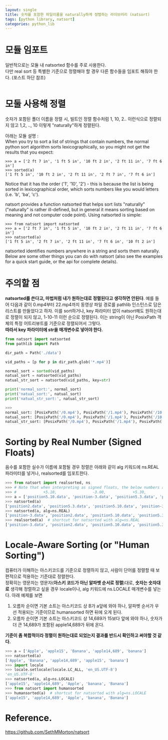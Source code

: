 ```yaml
---
layout: single
title: 숫자를 포함한 파일이름을 naturally하게 정렬하는 라이브러리 (natsort)
tags: [python library, natsort]
categories: python_lib
---
```


# 모듈 임포트
일반적으로는 모듈 내 natsorted 함수를 주로 사용한다.    
다만 real sort 등 특별한 기준으로 정렬해야 할 경우 다른 함수들을 임포트 해줘야 한다. (포스트 하단 참조)


```python natsorted
```

# 모둘 사용해 정렬
숫자가 포함된 폴더 이름을 정렬 시, 빌트인 정렬 함수처럼 1, 10, 2.. 이런식으로 정렬되지 않고 1,2, .., 10 이렇게 "naturally"하게 정렬된다.

아래는 모듈 설명 :   
When you try to sort a list of strings that contain numbers, the normal python sort algorithm sorts lexicographically, so you might not get the results that you expect:   
```
>>> a = ['2 ft 7 in', '1 ft 5 in', '10 ft 2 in', '2 ft 11 in', '7 ft 6 in']
>>> sorted(a)
['1 ft 5 in', '10 ft 2 in', '2 ft 11 in', '2 ft 7 in', '7 ft 6 in']
```
Notice that it has the order ('1', '10', '2') - this is because the list is being sorted in lexicographical order, which sorts numbers like you would letters (i.e. 'b', 'ba', 'c').       
    
natsort provides a function natsorted that helps sort lists "naturally" ("naturally" is rather ill-defined, but in general it means sorting based on meaning and not computer code point). Using natsorted is simple:     
```
>>> from natsort import natsorted
>>> a = ['2 ft 7 in', '1 ft 5 in', '10 ft 2 in', '2 ft 11 in', '7 ft 6 in']
>>> natsorted(a)
['1 ft 5 in', '2 ft 7 in', '2 ft 11 in', '7 ft 6 in', '10 ft 2 in']
```
natsorted identifies numbers anywhere in a string and sorts them naturally. Below are some other things you can do with natsort (also see the examples for a quick start guide, or the api for complete details).

# 주의할 점
**natsorted를 쓴다고, 마법처럼 내가 원하는대로 정렬된다고 생각하면 안된다**.
예를 들어 다음과 같이 0.mp4부터 22.mp4까지 동영상 파일 경로를 pathlib 인스턴스로 담은 리스트를 만들었다고 하자.
이를 sort하거나, key 파라미터 없이 natsort해도 원하는대로 정렬이 되지 않고, 1-10-11 이런 순으로 정렬된다.
이는 string이 아닌 PosixPath 객체의 특정 어트리뷰트를 기준으로 정렬되어서 그렇다.    
**따라서 key 파라미터에 str을 매개변수로 넣어야 한다.**
```python
from natsort import natsorted
from pathlib import Path

dir_path = Path('./data')

vid_paths = [p for p in dir_path.glob('*.mp4')]

normal_sort = sorted(vid_paths)
natual_sort = natsorted(vid_paths)
natual_str_sort = natsorted(vid_paths, key=str)

print('normal_sort:', normal_sort)
print('natual_sort:', natual_sort)
print('natual_str_sort:', natual_str_sort)

>>>
normal_sort: [PosixPath('/0.mp4'), PosixPath('/1.mp4'), PosixPath('/10.mp4'), PosixPath('/11.mp4'), PosixPath('/12.mp4'), PosixPath('/13.mp4'), PosixPath('/14.mp4'), PosixPath('/15.mp4'), PosixPath('/16.mp4'), PosixPath('/17.mp4'), PosixPath('/18.mp4'), PosixPath('/19.mp4'), PosixPath('/2.mp4'), PosixPath('/20.mp4'), PosixPath('/21.mp4'), PosixPath('/22.mp4'), PosixPath('/3.mp4'), PosixPath('/4.mp4'), PosixPath('/5.mp4'), PosixPath('/6.mp4'), PosixPath('/7.mp4'), PosixPath('/8.mp4'), PosixPath('/9.mp4')]
natual_sort: [PosixPath('/0.mp4'), PosixPath('/1.mp4'), PosixPath('/10.mp4'), PosixPath('/11.mp4'), PosixPath('/12.mp4'), PosixPath('/13.mp4'), PosixPath('/14.mp4'), PosixPath('/15.mp4'), PosixPath('/16.mp4'), PosixPath('/17.mp4'), PosixPath('/18.mp4'), PosixPath('/19.mp4'), PosixPath('/2.mp4'), PosixPath('/20.mp4'), PosixPath('/21.mp4'), PosixPath('/22.mp4'), PosixPath('/3.mp4'), PosixPath('/4.mp4'), PosixPath('/5.mp4'), PosixPath('/6.mp4'), PosixPath('/7.mp4'), PosixPath('/8.mp4'), PosixPath('/9.mp4')]]]
natual_str_sort: [PosixPath('/0.mp4'), PosixPath('/1.mp4'), PosixPath('/2.mp4'), PosixPath('/3.mp4'), PosixPath('/4.mp4'), PosixPath('/5.mp4'), PosixPath('/6.mp4'), PosixPath('/7.mp4'), PosixPath('/8.mp4'), PosixPath('/9.mp4'), PosixPath('/10.mp4'), PosixPath('/11.mp4'), PosixPath('/12.mp4'), PosixPath('/13.mp4'), PosixPath('/14.mp4'), PosixPath('/15.mp4'), PosixPath('/16.mp4'), PosixPath('/17.mp4'), PosixPath('/18.mp4'), PosixPath('/19.mp4'), PosixPath('/20.mp4'), PosixPath('/21.mp4'), PosixPath('/22.mp4')]

```

# Sorting by Real Number (Signed Floats)
음수를 포함한 실수가 이름에 포함될 경우 정렬은 아래와 같이 alg 키워드에 ns.REAL 파라미터를 넣거나,
realsorted를 임포트한다.
```python
>>> from natsort import realsorted, ns
>>> # Note that when interpreting as signed floats, the below numbers are
>>> #            +5.10,                -3.00,            +5.30,              +2.00
>>> a = ['position5.10.data', 'position-3.data', 'position5.3.data', 'position2.data']
>>> natsorted(a)
['position2.data', 'position5.3.data', 'position5.10.data', 'position-3.data']
>>> natsorted(a, alg=ns.REAL)
['position-3.data', 'position2.data', 'position5.10.data', 'position5.3.data']
>>> realsorted(a)  # shortcut for natsorted with alg=ns.REAL
['position-3.data', 'position2.data', 'position5.10.data', 'position5.3.data']
```

# Locale-Aware Sorting (or "Human Sorting")
컴퓨터가 이해하는 아스키코드를 기준으로 정렬하지 않고,
사람이 단어를 정렬할 때 보편적으로 적용하는 기준대로 정렬한다.     
정확히는 영문자는 영문자(**아스키 코드가 아닌 알파벳 순서로 정렬**)대로, **숫자는 숫자대로** 생각해 정렬하고 싶을 경우 locale이나, alg 키워드에 ns.LOCALE 매개변수를 넣는다.
아래 예제를 보면
1. 오름차 순이면 기본 소트는 아스키코드 상 B가 a앞에 와야 하나, 알파벳 순서가 우선 적용되는 기준이므로 humansorted 하면 뒤에 오게 된다.
2. 오름차 순이면 기본 소트는 아스키코드 상 14,689가 15보다 앞에 와야 하나, 숫자가 더 큰 14,689가 포함된 apple14,689가 뒤에 온다.

**기준이 좀 복합적이라 정렬이 원하는대로 되었는지 결과를 반드시 확인하고 써야할 것 같다.**
```python
>>> a = ['Apple', 'apple15', 'Banana', 'apple14,689', 'banana']
>>> natsorted(a)
['Apple', 'Banana', 'apple14,689', 'apple15', 'banana']
>>> import locale
>>> locale.setlocale(locale.LC_ALL, 'en_US.UTF-8')
'en_US.UTF-8'
>>> natsorted(a, alg=ns.LOCALE)
['apple15', 'apple14,689', 'Apple', 'banana', 'Banana']
>>> from natsort import humansorted
>>> humansorted(a)  # shortcut for natsorted with alg=ns.LOCALE
['apple15', 'apple14,689', 'Apple', 'banana', 'Banana']
```

# Reference.
https://github.com/SethMMorton/natsort
